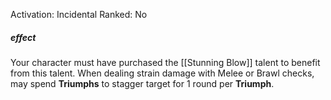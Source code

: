 Activation: Incidental
Ranked: No
##### effect
Your character must have purchased the
[[Stunning Blow]] talent to benefit from this
talent. When dealing strain damage with
Melee or Brawl checks, may spend **Triumphs** to
stagger target for 1 round per **Triumph**.